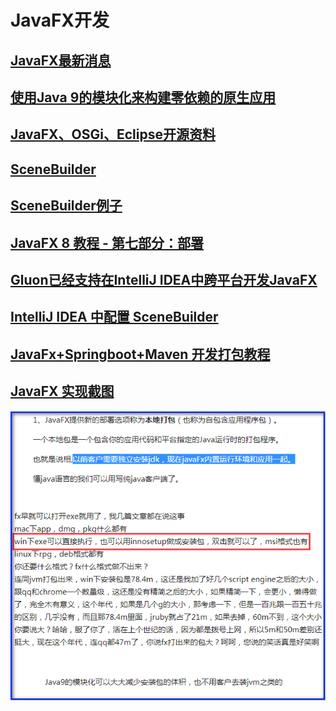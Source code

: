 # JavaFX开发

## [JavaFX最新消息](http://fxexperience.com/)

## [使用Java 9的模块化来构建零依赖的原生应用](https://www.tuicool.com/articles/eiu2EnR)
## [JavaFX、OSGi、Eclipse开源资料](http://www.javafxchina.net/main/)

## [SceneBuilder](http://gluonhq.com/products/scene-builder/)
## [SceneBuilder例子](http://gluonhq.com/developers/samples/)
## [JavaFX 8 教程 - 第七部分：部署](http://code.makery.ch/library/javafx-8-tutorial/zh-cn/part7/)
## [Gluon已经支持在IntelliJ IDEA中跨平台开发JavaFX](http://www.wingmei.cn/2018/04/18/gluon%E5%B7%B2%E7%BB%8F%E6%94%AF%E6%8C%81%E5%9C%A8intellij-idea%E4%B8%AD%E8%B7%A8%E5%B9%B3%E5%8F%B0%E5%BC%80%E5%8F%91javafx%E4%BA%86/)
## [IntelliJ IDEA 中配置 SceneBuilder](http://yangfangs.github.io/2017/07/28/JavaFx-SceneBuilder/#intellij-idea-%E4%B8%AD%E9%85%8D%E7%BD%AE-scenebuilder)
## [JavaFx+Springboot+Maven 开发打包教程](https://segmentfault.com/a/1190000014037443)
## [JavaFX 实现截图](http://www.private-blog.com/2018/01/29/javafx-%E5%AE%9E%E7%8E%B0webview%E6%88%AA%E5%9B%BE/)












![](/images/JavaFX.png)
